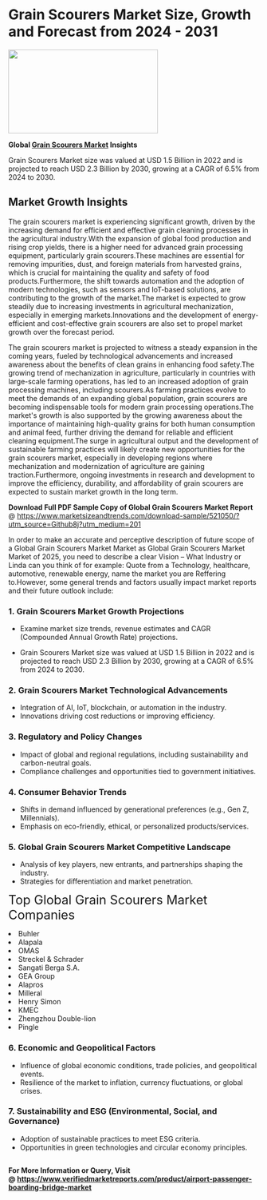 <H1>Grain Scourers Market Size, Growth and Forecast from 2024 - 2031</H1><img class="aligncenter size-medium wp-image-584254" src="https://thirdeyenews.in/wp-content/uploads/2024/09/Global-Market-Research-300x168.jpeg" alt="" width="300" height="168" /><p><strong>Global&nbsp;<a href="https://www.marketsizeandtrends.com/download-sample/521050/?utm_source=Github8j?utm_medium=201">Grain Scourers Market</a> Insights</strong></p><p>Grain Scourers Market size was valued at USD 1.5 Billion in 2022 and is projected to reach USD 2.3 Billion by 2030, growing at a CAGR of 6.5% from 2024 to 2030.</p><p><h2>Market Growth Insights</h2> <p>The grain scourers market is experiencing significant growth, driven by the increasing demand for efficient and effective grain cleaning processes in the agricultural industry.With the expansion of global food production and rising crop yields, there is a higher need for advanced grain processing equipment, particularly grain scourers.These machines are essential for removing impurities, dust, and foreign materials from harvested grains, which is crucial for maintaining the quality and safety of food products.Furthermore, the shift towards automation and the adoption of modern technologies, such as sensors and IoT-based solutions, are contributing to the growth of the market.The market is expected to grow steadily due to increasing investments in agricultural mechanization, especially in emerging markets.Innovations and the development of energy-efficient and cost-effective grain scourers are also set to propel market growth over the forecast period.</p> <p>The grain scourers market is projected to witness a steady expansion in the coming years, fueled by technological advancements and increased awareness about the benefits of clean grains in enhancing food safety.The growing trend of mechanization in agriculture, particularly in countries with large-scale farming operations, has led to an increased adoption of grain processing machines, including scourers.As farming practices evolve to meet the demands of an expanding global population, grain scourers are becoming indispensable tools for modern grain processing operations.The market's growth is also supported by the growing awareness about the importance of maintaining high-quality grains for both human consumption and animal feed, further driving the demand for reliable and efficient cleaning equipment.The surge in agricultural output and the development of sustainable farming practices will likely create new opportunities for the grain scourers market, especially in developing regions where mechanization and modernization of agriculture are gaining traction.Furthermore, ongoing investments in research and development to improve the efficiency, durability, and affordability of grain scourers are expected to sustain market growth in the long term.</p> <p><span class=""><strong>Download Full PDF Sample Copy of Global Grain Scourers Market Report</strong> @ <a href="https://www.marketsizeandtrends.com/download-sample/521050/?utm_source=Github8j?utm_medium=201" target="_blank">https://www.marketsizeandtrends.com/download-sample/521050/?utm_source=Github8j?utm_medium=201</a></span></p><p>In order to make an accurate and perceptive description of future scope of a Global&nbsp;Grain Scourers Market Market as Global&nbsp;Grain Scourers Market Market of 2025, you need to describe a clear Vision &ndash; What Industry or Linda can you think of for example: Quote from a Technology, healthcare, automotive, renewable energy, name the market you are Reffering to.However, some general trends and factors usually impact market reports and their future outlook include:</p><h3>1.&nbsp;<strong>Grain Scourers Market Growth Projections</strong></h3><ul><li>Examine market size trends, revenue estimates and CAGR (Compounded Annual Growth Rate) projections.</li><li><p>Grain Scourers Market size was valued at USD 1.5 Billion in 2022 and is projected to reach USD 2.3 Billion by 2030, growing at a CAGR of 6.5% from 2024 to 2030.</p></li></ul><h3>2.&nbsp;<strong>Grain Scourers Market Technological Advancements</strong></h3><ul><li>Integration of AI, IoT, blockchain, or automation in the industry.</li><li>Innovations driving cost reductions or improving efficiency.</li></ul><h3>3.&nbsp;<strong>Regulatory and Policy Changes</strong></h3><ul><li>Impact of global and regional regulations, including sustainability and carbon-neutral goals.</li><li>Compliance challenges and opportunities tied to government initiatives.</li></ul><h3>4.&nbsp;<strong>Consumer Behavior Trends</strong></h3><ul><li>Shifts in demand influenced by generational preferences (e.g., Gen Z, Millennials).</li><li>Emphasis on eco-friendly, ethical, or personalized products/services.</li></ul><h3>5.&nbsp;<strong>Global Grain Scourers Market Competitive Landscape</strong></h3><ul><li>Analysis of key players, new entrants, and partnerships shaping the industry.</li><li>Strategies for differentiation and market penetration.</li></ul><p data-pm-slice="1 1 []"><span style="color: inherit; font-family: inherit; font-size: 25px;">Top Global Grain Scourers Market Companies</span></p><div class="" data-test-id=""><p><li>Buhler</li><li> Alapala</li><li> OMAS</li><li> Streckel & Schrader</li><li> Sangati Berga S.A.</li><li> GEA Group</li><li> Alapros</li><li> Milleral</li><li> Henry Simon</li><li> KMEC</li><li> Zhengzhou Double-lion</li><li> Pingle</li></p></div><h3>6.&nbsp;<strong>Economic and Geopolitical Factors</strong></h3><ul><li>Influence of global economic conditions, trade policies, and geopolitical events.</li><li>Resilience of the market to inflation, currency fluctuations, or global crises.</li></ul><h3>7.&nbsp;<strong>Sustainability and ESG (Environmental, Social, and Governance)</strong></h3><ul><li>Adoption of sustainable practices to meet ESG criteria.</li><li>Opportunities in green technologies and circular economy principles.</li></ul><h2><strong style="font-size: 14px;">For More Information or Query, Visit @&nbsp;</strong><a style="background-color: #ffffff; font-size: 14px;" href="https://www.marketsizeandtrends.com/report/grain-scourers-market/" target="_blank">https://www.verifiedmarketreports.com/product/airport-passenger-boarding-bridge-market</a></h2>
